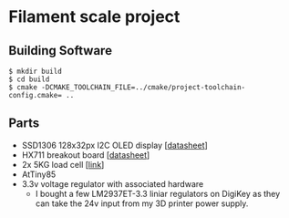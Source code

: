 # Filament scale project

## Building Software

```
$ mkdir build
$ cd build
$ cmake -DCMAKE_TOOLCHAIN_FILE=../cmake/project-toolchain-config.cmake= ..
```

## Parts

- SSD1306 128x32px I2C OLED display [[datasheet](https://cdn-shop.adafruit.com/datasheets/SSD1306.pdf)]
- HX711 breakout board [[datasheet](https://cdn.sparkfun.com/datasheets/Sensors/ForceFlex/hx711_english.pdf)]
- 2x 5KG load cell [[link](https://www.robotshop.com/en/micro-load-cell-5-kg.html)]
- AtTiny85
- 3.3v voltage regulator with associated hardware
  - I bought a few LM2937ET-3.3 liniar regulators on DigiKey as they can take the 24v input from my 3D printer power supply.